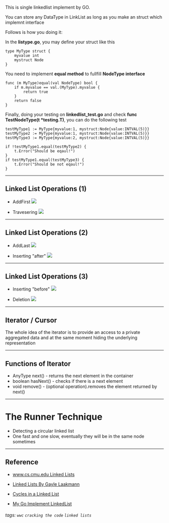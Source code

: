 This is single linkedlist implement by GO.

You can store any DataType in LinkList as long as you make an struct which implemnt interface

Follows is how you doing it:

In the **listype.go**, you may define your struct like this

```
type MyType struct {
	myvalue int
	mystruct Node
}
```

You need to implement **equal method** to fullfill **NodeType interface**

```
func (m MyType)equal(val NodeType) bool {
	if m.myvalue == val.(MyType).myvalue {
		return true
	}
	return false
}
```

Finally, doing your testing on **linkedlist_test.go** and check **func TestNodeType(t *testing.T)**, you can do the following test

```
testMyType1 := MyType{myvalue:1, mystruct:Node{value:INTVAL(5)}}
testMyType2 := MyType{myvalue:1, mystruct:Node{value:INTVAL(5)}}
testMyType3 := MyType{myvalue:2, mystruct:Node{value:INTVAL(5)}}

if !testMyType1.equal(testMyType2) {
    t.Error("Should be eqaul!")
}
if testMyType1.equal(testMyType3) {
    t.Error("Should be not eqaul!")
}
````

-----------------------


## Linked List Operations (1)
+ AddFirst
![](https://i.imgur.com/0oqFQEB.jpg)

+ Travesering
![](https://i.imgur.com/jl1hDvn.jpg)

----

## Linked List Operations (2)

+ AddLast
![](https://i.imgur.com/szOdYyY.jpg)

+ Inserting "after"
![](https://i.imgur.com/IvWdSZi.jpg)

----

## Linked List Operations (3)

+ Inserting "before"
![](https://i.imgur.com/1ZHlWb1.jpg)

+ Deletion
![](https://i.imgur.com/D17PUdk.jpg)

---

## Iterator / Cursor

The whole idea of the iterator is to provide an access to a private aggregated data and at the same moment hiding the underlying representation

----

## Functions of Iterator
+ AnyType next() - returns the next element in the container
+ boolean hasNext() - checks if there is a next element
+ void remove() - (optional operation).removes the element returned by next()

---

# The Runner Technique
+ Detecting a circular linked list
+ One fast and one slow, eventually they will be in the same node sometimes

---

## Reference

+ [www.cs.cmu.edu Linked Lists](https://www.cs.cmu.edu/~adamchik/15-121/lectures/Linked%20Lists/linked%20lists.html)

+ [Linked Lists By Gayle Laakmann ](https://www.youtube.com/watch?v=njTh_OwMljA)

+ [Cycles in a Linked List](https://www.youtube.com/watch?v=MFOAbpfrJ8g)

+ [My Go Implement LinkedList](https://github.com/pieceofr/linkedList)

###### tags: `wwc` `cracking the code` `linked lists`